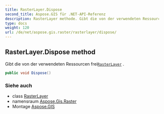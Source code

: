 ```yaml
---
title: RasterLayer.Dispose
second_title: Aspose.GIS für .NET-API-Referenz
description: RasterLayer methode. Gibt die von der verwendeten Ressourcen freiRasterLayer .
type: docs
weight: 120
url: /de/net/aspose.gis.raster/rasterlayer/dispose/
---
```

## RasterLayer.Dispose method

Gibt die von der verwendeten Ressourcen frei[`RasterLayer`](../) .

```csharp
public void Dispose()
```

### Siehe auch

* class [RasterLayer](../)
* namensraum [Aspose.Gis.Raster](../../rasterlayer/)
* Montage [Aspose.GIS](../../../)



